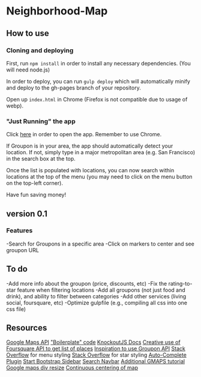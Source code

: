 Neighborhood-Map
================

## How to use

### Cloning and deploying

First, run `npm install` in order to install any necessary dependencies. (You will need node.js)

In order to deploy, you can run `gulp deploy` which will automatically minify and deploy to the gh-pages branch of your repository. 

Open up `index.html` in Chrome (Firefox is not compatible due to usage of webp). 

### "Just Running" the app

Click [here](http://abustamam.github.io/Neighborhood-Map) in order to open the app. Remember to use Chrome.

If Groupon is in your area, the app should automatically detect your location. If not, simply type in a major metropolitan area (e.g. San Francisco) in the search box at the top. 

Once the list is populated with locations, you can now search within locations at the top of the menu (you may need to click on the menu button on the top-left corner).

Have fun saving money!

## version 0.1

### Features

-Search for Groupons in a specific area
-Click on markers to center and see groupon URL

## To do

-Add more info about the groupon (price, discounts, etc)
-Fix the rating-to-star feature when filtering locations
-Add all groupons (not just food and drink), and ability to filter between categories
-Add other services (living social, foursquare, etc)
-Optimize gulpfile (e.g., compiling all css into one css file)

## Resources

[Google Maps API](https://developers.google.com/maps/documentation/javascript/tutorial)
["Boilerplate" code](http://stackoverflow.com/questions/12722925/google-maps-and-knockoutjs)
[KnockoutJS Docs](http://knockoutjs.com/documentation/custom-bindings.html)
[Creative use of Foursquare API to get list of places](https://github.com/greg-colin/greg-colin.github.io)
[Inspiration to use Groupon API](https://github.com/sheryllun/Project5-NeighborhoodMap)
[Stack Overflow](http://stackoverflow.com/questions/28976956/sidebar-is-extending-past-viewport) for menu styling
[Stack Overflow](http://stackoverflow.com/questions/1987524/turn-a-number-into-star-rating-display-using-jquery-and-css) for star styling
[Auto-Complete Plugin](https://www.devbridge.com/sourcery/components/jquery-autocomplete/)
[Start Bootstrap Sidebar](http://startbootstrap.com/template-overviews/simple-sidebar/)
[Search Navbar](http://www.mentful.com/2014/06/22/fixed-search-navbar-with-bootstrap-3-0/)
[Additional GMAPS tutorial](http://www.w3schools.com/googleapi/google_maps_events.asp)
[Google maps div resize](http://stackoverflow.com/questions/9458215/google-maps-not-working-in-jquery-tabs)
[Continuous centering of map](http://stackoverflow.com/questions/8792676/center-google-maps-v3-on-browser-resize-responsive)

